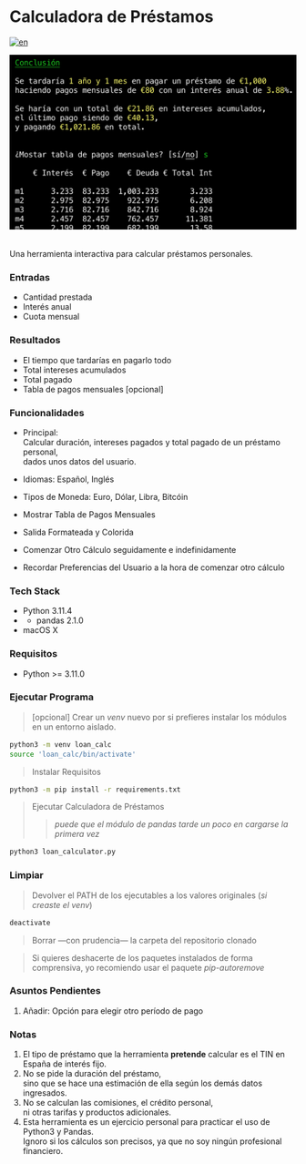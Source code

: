 # Calculadora de Préstamos
[![en](https://img.shields.io/badge/English-blue.svg)](README.en.md)

![](https://github.com/eitancj/preview_images/blob/main/loancalc_cli_2.png?raw=true)

\
Una herramienta interactiva para calcular préstamos personales.

### Entradas
- Cantidad prestada
- Interés anual
- Cuota mensual

### Resultados
- El tiempo que tardarías en pagarlo todo
- Total intereses acumulados
- Total pagado
- Tabla de pagos mensuales [opcional] 

### Funcionalidades
- Principal:  
Calcular duración, intereses pagados y total pagado de un préstamo personal,   
dados unos datos del usuario. 

- Idiomas: Español, Inglés
- Tipos de Moneda: Euro, Dólar, Libra, Bitcóin
- Mostrar Tabla de Pagos Mensuales
- Salida Formateada y Colorida
- Comenzar Otro Cálculo seguidamente e indefinidamente
- Recordar Preferencias del Usuario a la hora de comenzar otro cálculo

### Tech Stack
- Python 3.11.4
- - pandas 2.1.0
- macOS X

### Requisitos
- Python >= 3.11.0

### Ejecutar Programa
> [opcional] Crear un *venv* nuevo por si prefieres instalar los módulos en un entorno aislado.
```sh
python3 -m venv loan_calc
source 'loan_calc/bin/activate'
```
> Instalar Requisitos
```sh
python3 -m pip install -r requirements.txt
``` 
>  Ejecutar Calculadora de Préstamos
>> *puede que el módulo de pandas tarde un poco en cargarse la primera vez*
```sh
python3 loan_calculator.py
```

### Limpiar
> Devolver el PATH de los ejecutables a los valores originales (*si creaste el venv*)
```sh
deactivate
```

> Borrar —con prudencia— la carpeta del repositorio clonado  

> Si quieres deshacerte de los paquetes instalados de forma comprensiva, yo recomiendo usar el paquete *pip-autoremove*

### Asuntos Pendientes
1. Añadir: Opción para elegir otro período de pago

### Notas
1. El tipo de préstamo que la herramienta **pretende** calcular es el TIN en España de interés fijo.
2. No se pide la duración del préstamo,\
    sino que se hace una estimación de ella según los demás datos ingresados.
3. No se calculan las comisiones, el crédito personal,\
ni otras tarifas y productos adicionales.
4. Esta herramienta es un ejercicio personal para practicar el uso de Python3 y Pandas.\
    Ignoro si los cálculos son precisos, ya que no soy ningún profesional financiero.